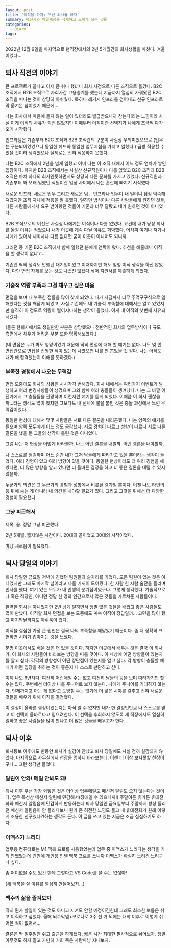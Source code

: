 ```yaml
---
layout: post
title: '이직을 하자: 우선 퇴사를 하자'
summary: 메신저와 메일계정을 삭제하고 느끼게 되는 것들
categories:
  - Diary
tags:
---
```


2022년 12월 9일을 마지막으로 현직장에서의 2년 5개월간의 회사생활을 마쳤다.
겨울이었다...

## 퇴사 직전의 이야기

큰 프로젝트가 끝나고 이제 좀 쉬나 했더니 회사 사정으로 다른 조직으로 옮겼다.
B2C 조직에서 B2B 조직으로 자회사간 고용승계를 했는데 지금까지 열심히 가꿔왔던
B2C 조직을 떠나는 것이 상당히 아쉬웠다.
특히나 레거시 인프라를 걷어내고 신규 인프라로 막 옮겨온 참이었기 때문에...

나는 회사에서 마음에 들지 않는 일이 있더라도 월급받으니까 참는다!라는 느낌이라
사실 이게 이직의 사유가 되진 않았지만 이때부터 이직이란 선택지가 나에게 조금씩
다가오기 시작했다.

인프라팀은 기존부터 B2C 조직과 B2B 조직간의 구분이 사실상 무의미했으므로
(업무는 구분되어있었으나 동일한 헤드와 동일한 업무지침을 가지고 일했다.)
금방 적응할 수 있을 것이라 생각했으나 실제로는 전혀 적응하지 못했다.

나는 B2C 조직에서 2년을 넘게 일했고 이미 나는 이 조직 내에서 어느 정도
연차가 쌓인 입장이다.
하지만 B2B 조직에서는 사실상 신규직원이나 다름 없었고
B2C 조직과 B2B 조직은 마치 하나의 회사인듯하면서도 상당히 다른 문화를
가지고 있었다.
신규직원과 기존부터 꽤 오래 일했던 직원이란 입장 사이에서 나는 혼란에
빠지기 시작했다.

새로운 인프라, 새로운 업무 그리고 새로운 팀...
인프라나 업무야 내 일이니 점점 익숙해져갔지만 조직 자체에 적응을 잘 못했다.
일하던 방식이나 다른 사람들에게 원하던 것들, 다른 사람들에게서
요구 받아왔던 것들이 기존과 너무 달랐고 내가 원하던 것이 아니었다.

B2B 조직으로의 이전은 사실상 나에게는 이직이나 다름 없었다.
요컨데 내가 당장 회사를 옮길 이유는 적었으나 내가 이곳에 계속 다닐 이유도 희박했다.
어차피 여기나 저기나 나에게 있어서 새회사나 다름 없다면 굳이 이곳이 아니어도 되니까.

그러던 중 기존 B2C 조직에서 함께 일했던 분에게 연락이 왔다.
추천을 해줄테니 이직을 할 생각이 없냐고...

기존엔 딱히 생각도 안했던 대기업이었고 이때까지만 해도 엄청 이직 생각을 하진 않았다.
다만 면접 자체를 보는 것도 나쁘진 않겠다 싶어 지원서를 제출하게 되었다.

### 기술적 역량 부족과 그걸 채우고 싶은 마음

면접을 보며 내 부족한 점들을 많이 찾게 되었다.
내가 지금까지 너무 주먹구구식으로 일해왔다는 것을 깨닫게 되었고,
사실 기존에도 내 기술적 부족함에 대해서는 알고 있었지만 솔직히 이 정도로 역량이
떨어지나하는 생각이 들었다.
이게 내 이직의 첫번째 사유되시겠다.

(물론 현회사에서도 챙길만한 부분은 상당했으나 전반적인 회사의 업무방식이나
규모 측면에서 채우기 어려운 부분 또한 명확해보였다.)

(내 면접은 누가 봐도 엉망이었기 때문에 딱히 면접에 대해 할 얘기는 없다.
나도 몇 번 면접관으로 면접을 진행한 적이 있는데 나였으면 나를 안 뽑았을 것 같다.
나는 아직도 내가 왜 합격했는지 이해를 못하겠다.)

### 부족한 경험에서 나오는 무력감

면접 도중에도 회사의 상황은 시시각각 변해갔다.
회사 내에서는 여러가지 이벤트가 발생하고 여러 변경사항들이 생겼으며 그와 함께
여러 충돌들이 생겨났다. 나는 그 바깥 어딘가에서 그 충돌들을 관망하며 이런저런 얘기를
듣게 되었다.
이때쯤 이 회사 괜찮을까...라는 생각도 많이 했지만 그보다도 내 선택에 불을 붙인 것은
충돌 과정에서 느낀 무력감이었다.

동일한 현상에 대해서 몇몇 사람들은 서로 다른 결론을 내리곤했다.
나는 양쪽의 얘기를 들으며 양쪽 모두에게 어느 정도 공감했다.
서로 경험이 다르고 성향이 다르니 서로 다른 결론을 냈을 뿐 그들의 생각이 틀린 것은
아니었다.

그럼 나는 저 현상을 어떻게 바라볼까.
나는 어떤 결론을 내릴까.
어떤 결론을 내야할까.

나 스스로를 점검하며 어느 순간 내가 그저 남들에게 따라가고 있을 뿐이라는 생각이 들었다.
여러 경험이 있고 여러 방향이 있을 것이다.
동일한 현상이라도 더 여러 경험을 해봤다면, 더 많은 방향을 알고 있다면
더 올바른 결정을 하고 더 좋은 결론을 내릴 수 있지 않을까.

누군가의 의견은 그 누군가의 경험과 성향에서 비롯된 결과일 뿐이다.
이젠 나도 타인의 등 뒤에 숨는 게 아니라 내 의견을 내야할 필요가 있다.
그리고 그것을 위해선 더 다양한 경험이 필요했다.

### 그냥 피곤해서

제목, 끝.
정말 그냥 피곤했다.

2년 5개월.
짧지않은 시간이다. 20대의 끝이었고 30대의 시작이었다.

마냥 새로움이 필요했다.

## 퇴사 당일의 이야기

퇴사 당일인 금요일 저녁에 친했던 팀원들과 술자리를 가졌다.
모든 팀원이 있는 것은 아니었지만 그래도 마지막 날이라고 다들 기꺼이 모여줬다.
한 사람 한 사람 술잔을 돌리며 인사를 했다.
여기 있는 모두가 내 인생의 분기점이었구나. 그렇게 생각했다.
기술적으로나 혹은 직장인, 아니면 정말 한 명의 인간으로서 많은 것들을 가르쳐준 사람들이다.

완벽한 회사는 아니었지만 2년 넘게 일하면서 정말 많은 것들을 배웠고 좋은 사람들도 많이 만났다.
이직할 회사 면접을 보는 도중에도 계속 이직이 정답일까... 고민을 많이 했고 마지막날까지도
아쉬움이 컸다.

이직을 결심한 가장 큰 원인은 결국 나의 부족함을 깨달았기 때문이다.
좀 더 정확히 표현하면 시야가 좁아지는 것을 느꼈다.

분명 이곳에서도 배울 것은 더 있을 것이다.
하지만 이곳에서 배우는 것은 결국 이 회사가, 이 회사의 사람들이 바라보는 방향을 따를 것이다.
이 세상에 어떤 방향들이 있는지를 알고 싶다.
각각의 방향성이 어떤 장단점이 있는지를 알고 싶다.
각 방향이 충돌할 때 내가 어떤 입장을 취하는 것이 좋은지 나 스스로 판단하고 싶다.

이제 나도 6년차다.
여전히 어린애일 수는 없고 여전히 남들의 등을 보며 따라가기만 할 수는 없다.
주변에선 더이상 나를 주니어로 보지 않는다.
나에게 주니어를 기대하지 않는다.
언제까지고 아는 게 없다고 도망칠 수는 없기에 더 넓은 시야를 갖추고
전혀 새로운 것들을 배우기 위해 이직을 결정했다.

이 결정이 올바른 결정이었는지는 아직 알 수 없지만 내가 한 결정인만큼
나 스스로를 믿고 이 선택이 올바르다고 믿으려한다.
이 선택을 후회하지 않도록 새 직장에서도 열심히 일하고 좋은 사람들을 많이 만나고
더 많은 것들을 배우고자 한다.

## 퇴사 이후

퇴사통보 이후에도 한동안 퇴사가 실감이 안났고 퇴사 당일에도 사실 전혀 실감되지 않았다.
마지막으로 사무실에서 천장을 멍하니 바라보는데, 이젠 더 이상 보지못할 천장이구나...
그런 생각만 들었다.

### 알림이 안와! 메일 안봐도 돼!

퇴사 이후 우선 가장 와닿은 것은 더이상 업무메일도 메신저 알림도 오지 않는다는 것이다.
업무 특성상 메신저 알림에 민감해서(장애일 수 있으니까!) 주말이든 휴가든 휴대전화와 메신저 알림음에
민감하게 반응하는데 퇴사 당일인 금요일부터 주말까지 항상 들리던 메신저 알림음이 안 들리다보니
뭔가 좀 허전한 느낌도 들고 내 휴대전화가 원래 이렇게 조용한 친구였나?!하는 생각도 든다.
이 글을 쓰고 있는 지금은 조금 심심하기도 하다.

### 이맥스가 느리다

업무용 컴퓨터로는 M1 맥북 프로를 사용했었는데 업무 중 이맥스가 느리다는 생각을 거의 안했었는데
간만에 개인용 인텔 맥북 프로를 쓰니까 이맥스가 확실히 느리긴 느리구나 싶다.

좀 어이없을 수도 있긴 한데 그렇다고 VS Code를 쓸 수는 없잖아!

(새 맥북을 살 이유를 열심히 만들어보자...)

### 백수의 삶을 즐겨보자

딱히 뭔가 할일이 있는 것도 아니고 시켜도 안할 예정이긴한데 그래도 최소한 보름은 쉬고 이직하고 싶었다.
올해 뇌수막염+코로나로 3주 쉰 거 외에는 대학 이후로 이렇게 쉬어본 적이 없어서...

결론은 딱 일주일만 쉬고 출근을 하게됐다.
짧은 시간 최대한 필사적으로 쉬어보자.
정말 아무것도 하지 말고 가만히 거희 죽은 사람마냥 지내보자.

